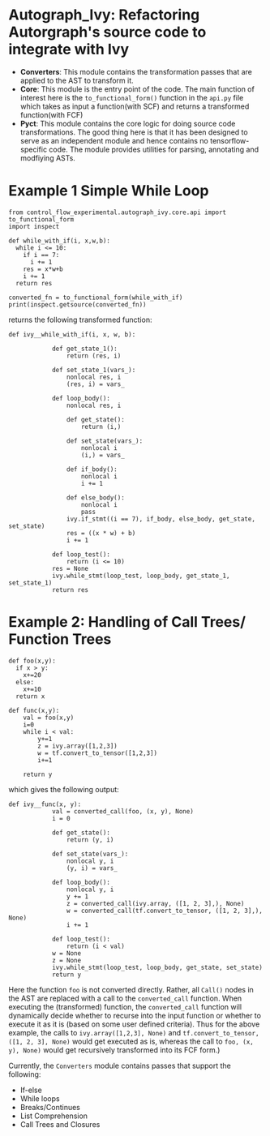 
# Autograph_Ivy: Refactoring Autorgraph's source code to integrate with Ivy

- **Converters**: This module contains the transformation passes that are applied to the AST to transform it.
- **Core**: This module is the entry point of the code. The main function of interest here is the `to_functional_form()` function in the `api.py` file which takes as input a function(with SCF) and returns a transformed function(with FCF)  
- **Pyct**: This module contains the core logic for doing source code transformations. The good thing here is that it has been designed to serve as an independent module and hence contains no tensorflow-specific code. The module provides utilities for parsing, annotating and modfiying ASTs.

# Example 1 Simple While Loop
```
from control_flow_experimental.autograph_ivy.core.api import to_functional_form
import inspect

def while_with_if(i, x,w,b):
  while i <= 10:
    if i == 7:
      i += 1
    res = x*w+b
    i += 1
  return res

converted_fn = to_functional_form(while_with_if)
print(inspect.getsource(converted_fn))
```

returns the following transformed function: 
```
def ivy__while_with_if(i, x, w, b):

            def get_state_1():
                return (res, i)

            def set_state_1(vars_):
                nonlocal res, i
                (res, i) = vars_

            def loop_body():
                nonlocal res, i

                def get_state():
                    return (i,)

                def set_state(vars_):
                    nonlocal i
                    (i,) = vars_

                def if_body():
                    nonlocal i
                    i += 1

                def else_body():
                    nonlocal i
                    pass
                ivy.if_stmt((i == 7), if_body, else_body, get_state, set_state)
                res = ((x * w) + b)
                i += 1

            def loop_test():
                return (i <= 10)
            res = None
            ivy.while_stmt(loop_test, loop_body, get_state_1, set_state_1)
            return res

```

# Example 2: Handling of Call Trees/ Function Trees
```
def foo(x,y):
  if x > y:
    x+=20
  else:
    x+=10
  return x

def func(x,y):
    val = foo(x,y)
    i=0
    while i < val:
        y+=1
        z = ivy.array([1,2,3])
        w = tf.convert_to_tensor([1,2,3])
        i+=1

    return y
```
which gives the following output: 
```
def ivy__func(x, y):
            val = converted_call(foo, (x, y), None)
            i = 0

            def get_state():
                return (y, i)

            def set_state(vars_):
                nonlocal y, i
                (y, i) = vars_

            def loop_body():
                nonlocal y, i
                y += 1
                z = converted_call(ivy.array, ([1, 2, 3],), None)
                w = converted_call(tf.convert_to_tensor, ([1, 2, 3],), None)
                i += 1

            def loop_test():
                return (i < val)
            w = None
            z = None
            ivy.while_stmt(loop_test, loop_body, get_state, set_state)
            return y
```
Here the function `foo` is not converted directly. Rather, all `Call()` nodes in the AST are replaced with a call to the `converted_call` function. When executing the (transformed) function, the `converted_call` function will dynamically decide whether to recurse into the input function or whether to execute it as it is (based on some user defined criteria). Thus for the above example, the calls to `ivy.array([1,2,3], None)` and `tf.convert_to_tensor, ([1, 2, 3], None)` would get executed as is, whereas the call to `foo, (x, y), None)` would get recursively transformed into its FCF form.)


Currently, the `Converters` module contains passes that support the following: 
- If-else
- While loops 
- Breaks/Continues
- List Comprehension
- Call Trees and Closures